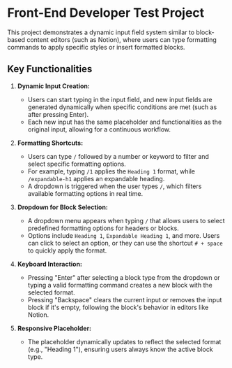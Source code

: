 # Front-End Developer Test Project

This project demonstrates a dynamic input field system similar to block-based content editors (such as Notion), where users can type formatting commands to apply specific styles or insert formatted blocks.

## Key Functionalities

1. **Dynamic Input Creation:**

   - Users can start typing in the input field, and new input fields are generated dynamically when specific conditions are met (such as after pressing Enter).
   - Each new input has the same placeholder and functionalities as the original input, allowing for a continuous workflow.

2. **Formatting Shortcuts:**

   - Users can type `/` followed by a number or keyword to filter and select specific formatting options.
   - For example, typing `/1` applies the `Heading 1` format, while `/expandable-h1` applies an expandable heading.
   - A dropdown is triggered when the user types `/`, which filters available formatting options in real time.

3. **Dropdown for Block Selection:**

   - A dropdown menu appears when typing `/` that allows users to select predefined formatting options for headers or blocks.
   - Options include `Heading 1`, `Expandable Heading 1`, and more. Users can click to select an option, or they can use the shortcut `# + space` to quickly apply the format.

4. **Keyboard Interaction:**
   - Pressing "Enter" after selecting a block type from the dropdown or typing a valid formatting command creates a new block with the selected format.
   - Pressing "Backspace" clears the current input or removes the input block if it's empty, following the block's behavior in editors like Notion.
5. **Responsive Placeholder:**
   - The placeholder dynamically updates to reflect the selected format (e.g., "Heading 1"), ensuring users always know the active block type.
